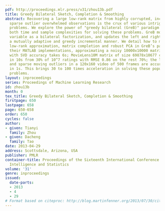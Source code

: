 ```yaml
---
pdf: http://proceedings.mlr.press/v31/zhou13b.pdf
title: Greedy Bilateral Sketch, Completion & Smoothing
abstract: Recovering a large low-rank matrix from highly corrupted, incomplete or
  sparse outlier overwhelmed observations is the crux of various intriguing statistical
  problems. We explore the power of "greedy bilateral (GreB)" paradigm in reducing
  both time and sample complexities for solving these problems. GreB models a low-rank
  variable as a bilateral factorization, and updates the left and right factors in
  a mutually adaptive and greedy incremental manner. We detail how to model and solve
  low-rank approximation, matrix completion and robust PCA in GreB’s paradigm. On
  their MATLAB implementations, approximating a noisy 10000x10000 matrix of rank 500
  with SVD accuracy takes 6s; MovieLens10M matrix of size 69878x10677 can be completed
  in 10s from 30% of 10^7 ratings with RMSE 0.86 on the rest 70%; the low-rank background
  and sparse moving outliers in a 120x160 video of 500 frames are accurately separated
  in 1s. This brings 30 to 100 times acceleration in solving these popular statistical
  problems.
layout: inproceedings
series: Proceedings of Machine Learning Research
id: zhou13b
month: 0
tex_title: Greedy Bilateral Sketch, Completion & Smoothing
firstpage: 650
lastpage: 658
page: 650-658
order: 650
cycles: false
author:
- given: Tianyi
  family: Zhou
- given: Dacheng
  family: Tao
date: 2013-04-29
address: Scottsdale, Arizona, USA
publisher: PMLR
container-title: Proceedings of the Sixteenth International Conference on Artificial
  Intelligence and Statistics
volume: '31'
genre: inproceedings
issued:
  date-parts:
  - 2013
  - 4
  - 29
# Format based on citeproc: http://blog.martinfenner.org/2013/07/30/citeproc-yaml-for-bibliographies/
---
```

